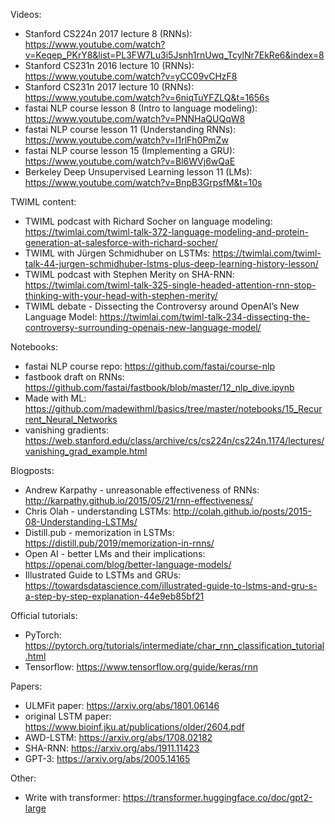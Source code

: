 Videos:
- Stanford CS224n 2017 lecture 8 (RNNs): https://www.youtube.com/watch?v=Keqep_PKrY8&list=PL3FW7Lu3i5Jsnh1rnUwq_TcylNr7EkRe6&index=8
- Stanford CS231n 2016 lecture 10 (RNNs): https://www.youtube.com/watch?v=yCC09vCHzF8
- Stanford CS231n 2017 lecture 10 (RNNs): https://www.youtube.com/watch?v=6niqTuYFZLQ&t=1656s
- fastai NLP course lesson 8 (Intro to language modeling): https://www.youtube.com/watch?v=PNNHaQUQqW8
- fastai NLP course lesson 11 (Understanding RNNs): https://www.youtube.com/watch?v=l1rlFh0PmZw
- fastai NLP course lesson 15 (Implementing a GRU): https://www.youtube.com/watch?v=Bl6WVj6wQaE
- Berkeley Deep Unsupervised Learning lesson 11 (LMs): https://www.youtube.com/watch?v=BnpB3GrpsfM&t=10s
	
	
TWIML content:
- TWIML podcast with Richard Socher on language modeling: https://twimlai.com/twiml-talk-372-language-modeling-and-protein-generation-at-salesforce-with-richard-socher/
- TWIML with Jürgen Schmidhuber on LSTMs: https://twimlai.com/twiml-talk-44-jurgen-schmidhuber-lstms-plus-deep-learning-history-lesson/
- TWIML podcast with Stephen Merity on SHA-RNN: https://twimlai.com/twiml-talk-325-single-headed-attention-rnn-stop-thinking-with-your-head-with-stephen-merity/
- TWIML debate - Dissecting the Controversy around OpenAI’s New Language Model: https://twimlai.com/twiml-talk-234-dissecting-the-controversy-surrounding-openais-new-language-model/

Notebooks: 
- fastai NLP course repo: https://github.com/fastai/course-nlp
- fastbook draft on RNNs: https://github.com/fastai/fastbook/blob/master/12_nlp_dive.ipynb
- Made with ML: https://github.com/madewithml/basics/tree/master/notebooks/15_Recurrent_Neural_Networks
- vanishing gradients: https://web.stanford.edu/class/archive/cs/cs224n/cs224n.1174/lectures/vanishing_grad_example.html

Blogposts:
- Andrew Karpathy - unreasonable effectiveness of RNNs:  http://karpathy.github.io/2015/05/21/rnn-effectiveness/
- Chris Olah - understanding LSTMs: http://colah.github.io/posts/2015-08-Understanding-LSTMs/
- Distill.pub - memorization in LSTMs: https://distill.pub/2019/memorization-in-rnns/
- Open AI - better LMs and their implications: https://openai.com/blog/better-language-models/
- Illustrated Guide to LSTMs and GRUs: https://towardsdatascience.com/illustrated-guide-to-lstms-and-gru-s-a-step-by-step-explanation-44e9eb85bf21

Official tutorials:
- PyTorch: https://pytorch.org/tutorials/intermediate/char_rnn_classification_tutorial.html
- Tensorflow: https://www.tensorflow.org/guide/keras/rnn

Papers:
- ULMFit paper: https://arxiv.org/abs/1801.06146
- original LSTM paper: https://www.bioinf.jku.at/publications/older/2604.pdf
- AWD-LSTM: https://arxiv.org/abs/1708.02182
- SHA-RNN: https://arxiv.org/abs/1911.11423
- GPT-3: https://arxiv.org/abs/2005.14165

Other: 
- Write with transformer: https://transformer.huggingface.co/doc/gpt2-large
